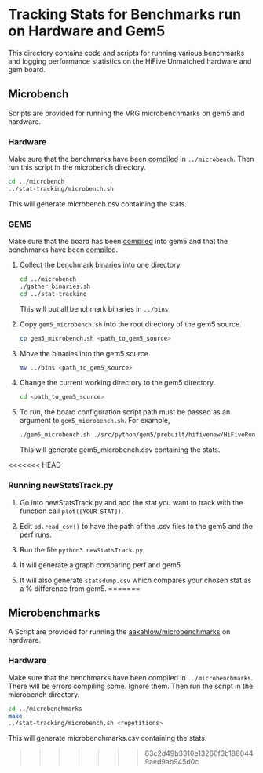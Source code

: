 # Tracking Stats for Benchmarks run on Hardware and Gem5

This directory contains code and scripts for running various benchmarks and
logging performance statistics on the HiFive Unmatched hardware and gem board.

## Microbench
Scripts are provided for running the VRG microbenchmarks on gem5 and hardware.

### Hardware
Make sure that the benchmarks have been [compiled](../microbench/README.md) in
`../microbench`. Then run this script in the microbench directory.
```sh
cd ../microbench
../stat-tracking/microbench.sh
```
This will generate microbench.csv containing the stats.

### GEM5
Make sure that the board has been [compiled](../newboard/README.md) into gem5
and that the benchmarks have been [compiled](../microbench/README.md).

1. Collect the benchmark binaries into one directory.
    ```sh
    cd ../microbench
    ./gather_binaries.sh
    cd ../stat-tracking
    ```
    This will put all benchmark binaries in `../bins`

2. Copy `gem5_microbench.sh` into the root directory of the gem5 source.
    ```sh
    cp gem5_microbench.sh <path_to_gem5_source>
    ```

3. Move the binaries into the gem5 source.
    ```sh
    mv ../bins <path_to_gem5_source>
    ```

4. Change the current working directory to the gem5 directory.
    ```sh
    cd <path_to_gem5_source>
    ```

5. To run, the board configuration script path must be passed as an argument to
`gem5_microbench.sh`. For example,
    ```sh
    ./gem5_microbench.sh ./src/python/gem5/prebuilt/hifivenew/HiFiveRun.py
    ```
    This will generate gem5_microbench.csv containing the stats.

<<<<<<< HEAD
### Running newStatsTrack.py

1. Go into newStatsTrack.py and add the stat you want to track with the function call ```plot([YOUR STAT])```.

2. Edit ```pd.read_csv()``` to have the path of the .csv files to the gem5 and the perf runs.

3. Run the file ```python3 newStatsTrack.py```.

4. It will generate a graph comparing perf and gem5.

5. It will also generate ```statsdump.csv``` which compares your chosen stat as a % difference from gem5.
=======
## Microbenchmarks
A Script are provided for running the [aakahlow/microbenchmarks](https://github.com/aakahlow/microbenchmarks) on hardware.

### Hardware
Make sure that the benchmarks have been compiled in `../microbenchmarks`.
There will be errors compiling some. Ignore them. Then run the script in 
the microbench directory.
```sh
cd ../microbenchmarks
make
../stat-tracking/microbench.sh <repetitions>
```
This will generate microbenchmarks.csv containing the stats.
>>>>>>> 63c2d49b3310e13260f3b1880449aed9ab945d0c
